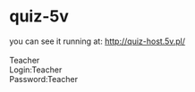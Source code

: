 # quiz-5v
you can see it running at: http://quiz-host.5v.pl/ 
<br>
<br>
Teacher
<br>
<t> Login:Teacher
<br>
<t> Password:Teacher


